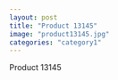 ```yaml
---
layout: post
title: "Product 13145"
image: "product13145.jpg"
categories: "category1"
---
```

Product 13145
